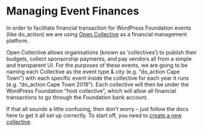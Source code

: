 # Managing Event Finances

In order to facilitate financial transaction for WordPress Foundation events (like do\_action) we are using [Open Collective](https://opencollective.com/) as a financial management platform.

Open Collective allows organisations (known as ‘collectives’) to publish their budgets, collect sponsorship payments, and pay vendors all from a simple and transparent UI. For the purposes of these events, we are going to be naming each Collective as the event type & city (e.g. “do\_action Cape Town”) with each specific event inside the collective for each year it runs (e.g. “do\_action Cape Town 2019”). Each collective will then be under the WordPress Foundation “host collective”, which will allow all financial transactions to go through the Foundation bank account.

If that all sounds a little confusing, then don’t worry – just follow the docs here to get it all set up correctly. To start off, you need to [create a new collective](https://make.wordpress.org/community/handbook/meetup-organizer/event-formats/do_action-charity-hackathon/managing-event-finances/create-a-new-collective/).

<!--
*   [To-do](# "To-do")
-->
